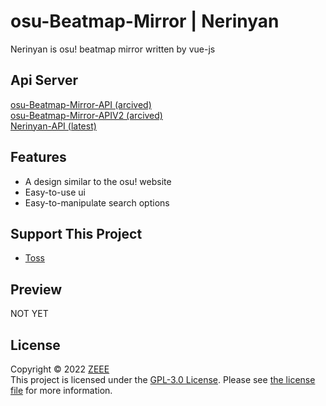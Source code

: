 # osu-Beatmap-Mirror | Nerinyan
Nerinyan is osu! beatmap mirror written by vue-js

## Api Server
[osu-Beatmap-Mirror-API (arcived)](https://github.com/zeee2/osu-Beatmap-Mirror-API) \
[osu-Beatmap-Mirror-APIV2 (arcived)](https://github.com/zeee2/osu-BeatmapMirror-ApiV2) \
[Nerinyan-API (latest)](https://github.com/Nerinyan/Nerinyan-API)



## Features
- A design similar to the osu! website
- Easy-to-use ui
- Easy-to-manipulate search options

## Support This Project
- [Toss](http://toss.me/zeee2)

## Preview
<!-- ![Preview Image](https://i.imgur.com/MxPuVsS.png) -->
NOT YET

## License
Copyright © 2022 [ZEEE](https://github.com/zeee2)\
This project is licensed under the [GPL-3.0 License](https://tldrlegal.com/license/gnu-general-public-license-v3-(gpl-3)).  Please see [the license file](LICENSE) for more information.